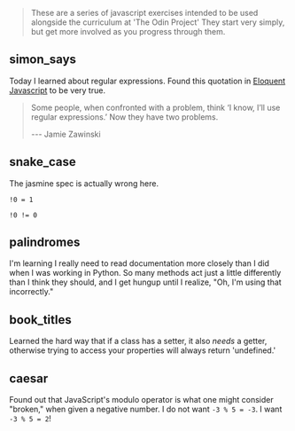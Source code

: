 > These are a series of javascript exercises intended to be used alongside the curriculum at 'The Odin Project'  They start very simply, but get more involved as you progress through them.

## simon_says
Today I learned about regular expressions. Found this quotation in [Eloquent Javascript](https://eloquentjavascript.net/09_regexp.html) to be very true.
>Some people, when confronted with a problem, think ‘I know, I’ll use regular expressions.’ Now they have two problems.
>
> --- Jamie Zawinski

## snake_case
The jasmine spec is actually wrong here.

`!0 = 1`

`!0 != 0`

## palindromes
I'm learning I really need to read documentation more closely than I did when I was working in Python. So many methods act just a little differently than I think they should, and I get hungup until I realize, "Oh, I'm using that incorrectly."

## book_titles
Learned the hard way that if a class has a setter, it also *needs* a getter, otherwise trying to access your properties will always return 'undefined.'

## caesar
Found out that JavaScript's modulo operator is what one might consider "broken," when given a negative number. I do not want `-3 % 5 = -3`. I want `-3 % 5 = 2`!
